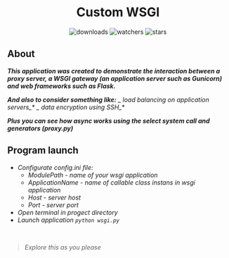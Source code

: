 <h1 align="center">Custom WSGI</h1>

<p align="center">
    <img src="https://img.shields.io/github/downloads/peymone/custom-wsgi/total?style=social&logo=github" alt="downloads">
    <img src="https://img.shields.io/github/watchers/peymone/custom-wsgi" alt="watchers">
    <img src="https://img.shields.io/github/stars/peymone/custom-wsgi" alt="stars">
</p>

<h2>About</h2>

**_This application was created to demonstrate the interaction between a proxy server, a WSGI gateway (an application server such as Gunicorn) and web frameworks such as Flask._**

**_And also to consider something like:_**
**_* load balancing on application servers_**
**_* data encryption using SSH_**

**_Plus you can see how async works using the select system call and generators (proxy.py)_**


<h2>Program launch</h2>

* _Configurate config.ini file:_
    * _ModulePath - name of your wsgi application_
    * _ApplicationName - name of callable class instans in wsgi application_
    * _Host - server host_
    * _Port - server port_
* _Open terminal in progect directory_
* _Launch application `python wsgi.py`_

<br>

> _Explore this as you please_ 